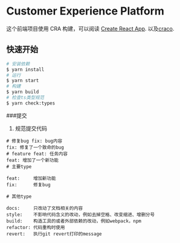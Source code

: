 # Customer Experience Platform

这个前端项目使用 CRA 构建，可以阅读 [Create React App](https://github.com/facebook/create-react-app).
以及[craco](https://craco.js.org/).

## 快速开始

```bash
# 安装依赖
$ yarn install
# 运行
$ yarn start
# 构建
$ yarn build
# 检查ts类型规范
$ yarn check:types
```

###提交

1. 规范提交代码

```
# 修复bug fix: bug内容
fix: 修复了一个致命的bug
# feature feat: 任务内容
feat: 增加了一个新功能
# 主要type

feat:     增加新功能
fix:      修复bug

# 其他type

docs:     只改动了文档相关的内容
style:    不影响代码含义的改动，例如去掉空格、改变缩进、增删分号
build:    构造工具的或者外部依赖的改动，例如webpack，npm
refactor: 代码重构时使用
revert:   执行git revert打印的message


```
